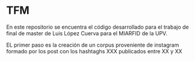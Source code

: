 # TFM
En este repositorio se encuentra el código desarrollado para el trabajo de final de master de Luis López Cuerva para el MIARFID de la UPV. 

EL primer paso es la creación de un corpus proveniente de instagram formado por los post con los hashtaghs XXX publicados entre XX y XX